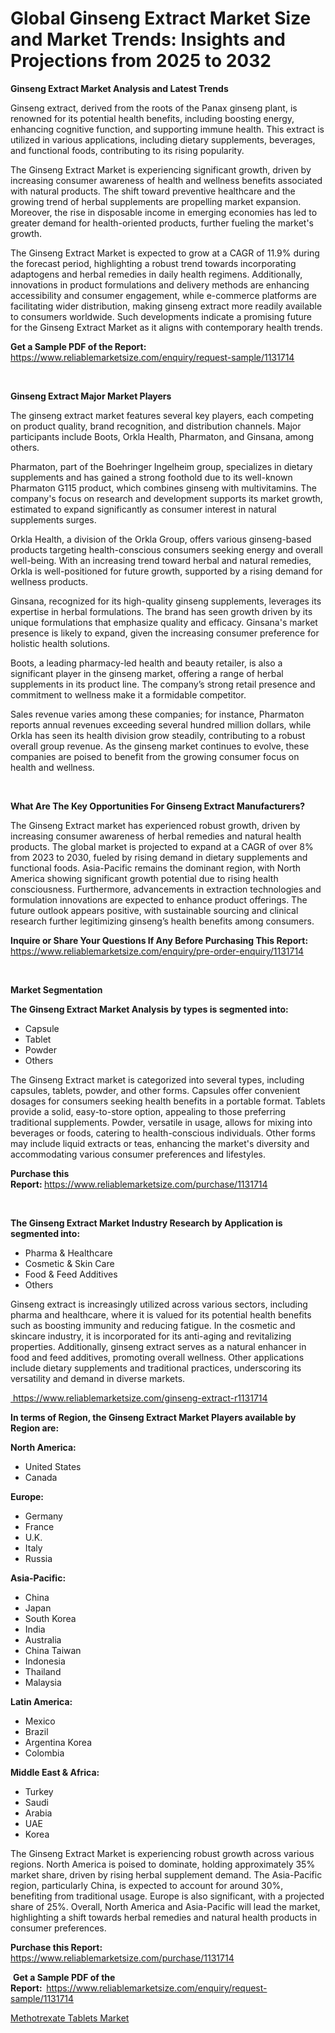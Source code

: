 <p><h1>Global Ginseng Extract Market Size and Market Trends: Insights and Projections from 2025 to 2032</h1></p><p><strong>Ginseng Extract Market Analysis and Latest Trends</strong></p>
<p><p>Ginseng extract, derived from the roots of the Panax ginseng plant, is renowned for its potential health benefits, including boosting energy, enhancing cognitive function, and supporting immune health. This extract is utilized in various applications, including dietary supplements, beverages, and functional foods, contributing to its rising popularity.</p><p>The Ginseng Extract Market is experiencing significant growth, driven by increasing consumer awareness of health and wellness benefits associated with natural products. The shift toward preventive healthcare and the growing trend of herbal supplements are propelling market expansion. Moreover, the rise in disposable income in emerging economies has led to greater demand for health-oriented products, further fueling the market's growth.</p><p>The Ginseng Extract Market is expected to grow at a CAGR of 11.9% during the forecast period, highlighting a robust trend towards incorporating adaptogens and herbal remedies in daily health regimens. Additionally, innovations in product formulations and delivery methods are enhancing accessibility and consumer engagement, while e-commerce platforms are facilitating wider distribution, making ginseng extract more readily available to consumers worldwide. Such developments indicate a promising future for the Ginseng Extract Market as it aligns with contemporary health trends.</p></p>
<p><strong>Get a Sample PDF of the Report:&nbsp;</strong> <a href="https://www.reliablemarketsize.com/enquiry/request-sample/1131714?utm_campaign=3169&utm_medium=2&utm_source=Github&utm_content=ia&utm_term=08032025&utm_id=ginseng-extract">https://www.reliablemarketsize.com/enquiry/request-sample/1131714</a></p>
<p>&nbsp;</p>
<p><strong>Ginseng Extract Major Market Players</strong></p>
<p><p>The ginseng extract market features several key players, each competing on product quality, brand recognition, and distribution channels. Major participants include Boots, Orkla Health, Pharmaton, and Ginsana, among others. </p><p>Pharmaton, part of the Boehringer Ingelheim group, specializes in dietary supplements and has gained a strong foothold due to its well-known Pharmaton G115 product, which combines ginseng with multivitamins. The company's focus on research and development supports its market growth, estimated to expand significantly as consumer interest in natural supplements surges. </p><p>Orkla Health, a division of the Orkla Group, offers various ginseng-based products targeting health-conscious consumers seeking energy and overall well-being. With an increasing trend toward herbal and natural remedies, Orkla is well-positioned for future growth, supported by a rising demand for wellness products.</p><p>Ginsana, recognized for its high-quality ginseng supplements, leverages its expertise in herbal formulations. The brand has seen growth driven by its unique formulations that emphasize quality and efficacy. Ginsana's market presence is likely to expand, given the increasing consumer preference for holistic health solutions.</p><p>Boots, a leading pharmacy-led health and beauty retailer, is also a significant player in the ginseng market, offering a range of herbal supplements in its product line. The company’s strong retail presence and commitment to wellness make it a formidable competitor.</p><p>Sales revenue varies among these companies; for instance, Pharmaton reports annual revenues exceeding several hundred million dollars, while Orkla has seen its health division grow steadily, contributing to a robust overall group revenue. As the ginseng market continues to evolve, these companies are poised to benefit from the growing consumer focus on health and wellness.</p></p>
<p>&nbsp;</p>
<p><strong>What Are The Key Opportunities For Ginseng Extract Manufacturers?</strong></p>
<p><p>The Ginseng Extract market has experienced robust growth, driven by increasing consumer awareness of herbal remedies and natural health products. The global market is projected to expand at a CAGR of over 8% from 2023 to 2030, fueled by rising demand in dietary supplements and functional foods. Asia-Pacific remains the dominant region, with North America showing significant growth potential due to rising health consciousness. Furthermore, advancements in extraction technologies and formulation innovations are expected to enhance product offerings. The future outlook appears positive, with sustainable sourcing and clinical research further legitimizing ginseng’s health benefits among consumers.</p></p>
<p><strong>Inquire or Share Your Questions If Any Before Purchasing This Report:</strong> <a href="https://www.reliablemarketsize.com/enquiry/pre-order-enquiry/1131714?utm_campaign=3169&utm_medium=2&utm_source=Github&utm_content=ia&utm_term=08032025&utm_id=ginseng-extract">https://www.reliablemarketsize.com/enquiry/pre-order-enquiry/1131714</a></p>
<p>&nbsp;</p>
<p><strong>Market Segmentation</strong></p>
<p><strong>The Ginseng Extract Market Analysis by types is segmented into:</strong></p>
<p><ul><li>Capsule</li><li>Tablet</li><li>Powder</li><li>Others</li></ul></p>
<p><p>The Ginseng Extract market is categorized into several types, including capsules, tablets, powder, and other forms. Capsules offer convenient dosages for consumers seeking health benefits in a portable format. Tablets provide a solid, easy-to-store option, appealing to those preferring traditional supplements. Powder, versatile in usage, allows for mixing into beverages or foods, catering to health-conscious individuals. Other forms may include liquid extracts or teas, enhancing the market's diversity and accommodating various consumer preferences and lifestyles.</p></p>
<p><strong>Purchase this Report:&nbsp;</strong><a href="https://www.reliablemarketsize.com/purchase/1131714?utm_campaign=3169&utm_medium=2&utm_source=Github&utm_content=ia&utm_term=08032025&utm_id=ginseng-extract">https://www.reliablemarketsize.com/purchase/1131714</a></p>
<p>&nbsp;</p>
<p><strong>The Ginseng Extract Market Industry Research by Application is segmented into:</strong></p>
<p><ul><li>Pharma & Healthcare</li><li>Cosmetic & Skin Care</li><li>Food & Feed Additives</li><li>Others</li></ul></p>
<p><p>Ginseng extract is increasingly utilized across various sectors, including pharma and healthcare, where it is valued for its potential health benefits such as boosting immunity and reducing fatigue. In the cosmetic and skincare industry, it is incorporated for its anti-aging and revitalizing properties. Additionally, ginseng extract serves as a natural enhancer in food and feed additives, promoting overall wellness. Other applications include dietary supplements and traditional practices, underscoring its versatility and demand in diverse markets.</p></p>
<p><a href="https://www.reliablemarketsize.com/ginseng-extract-r1131714?utm_campaign=3169&utm_medium=2&utm_source=Github&utm_content=ia&utm_term=08032025&utm_id=ginseng-extract">&nbsp;https://www.reliablemarketsize.com/ginseng-extract-r1131714</a></p>
<p><strong>In terms of Region, the Ginseng Extract Market Players available by Region are:</strong></p>
<p>
    <p> <strong> North America: </strong>
        <ul>
            <li>United States</li>
            <li>Canada</li>
        </ul>
        </p> 
    <p> <strong> Europe: </strong>
        <ul>
            <li>Germany</li>
            <li>France</li>
            <li>U.K.</li>
            <li>Italy</li>
            <li>Russia</li>
        </ul>
        </p> 
    <p> <strong> Asia-Pacific: </strong>
        <ul>
            <li>China</li>
            <li>Japan</li>
            <li>South Korea</li>
            <li>India</li>
            <li>Australia</li>
            <li>China Taiwan</li>
            <li>Indonesia</li>
            <li>Thailand</li>
            <li>Malaysia</li>
        </ul>
        </p> 
    <p> <strong> Latin America: </strong>
        <ul>
            <li>Mexico</li>
            <li>Brazil</li>
            <li>Argentina Korea</li>
            <li>Colombia</li>
        </ul>
        </p> 
    <p> <strong> Middle East & Africa: </strong>
        <ul>
            <li>Turkey</li>
            <li>Saudi</li>
            <li>Arabia</li>
            <li>UAE</li>
            <li>Korea</li>
        </ul>
    </p>
    </p>
<p><p>The Ginseng Extract Market is experiencing robust growth across various regions. North America is poised to dominate, holding approximately 35% market share, driven by rising herbal supplement demand. The Asia-Pacific region, particularly China, is expected to account for around 30%, benefiting from traditional usage. Europe is also significant, with a projected share of 25%. Overall, North America and Asia-Pacific will lead the market, highlighting a shift towards herbal remedies and natural health products in consumer preferences.</p></p>
<p><strong>Purchase this Report: </strong><a href="https://www.reliablemarketsize.com/purchase/1131714?utm_campaign=3169&utm_medium=2&utm_source=Github&utm_content=ia&utm_term=08032025&utm_id=ginseng-extract">https://www.reliablemarketsize.com/purchase/1131714</a></p>
<p>&nbsp;<strong>Get a Sample PDF of the Report:&nbsp;&nbsp;</strong><a href="https://www.reliablemarketsize.com/enquiry/request-sample/1131714?utm_campaign=3169&utm_medium=2&utm_source=Github&utm_content=ia&utm_term=08032025&utm_id=ginseng-extract">https://www.reliablemarketsize.com/enquiry/request-sample/1131714</a></p>
<p><strong></strong></p>
<p><p><a href="https://github.com/spoorsusama/Market-Research-Report-List-1/blob/main/methotrexate-tablets-market.md?utm_campaign=3169&utm_medium=2&utm_source=Github&utm_content=ia&utm_term=08032025&utm_id=ginseng-extract">Methotrexate Tablets Market</a></p></p>